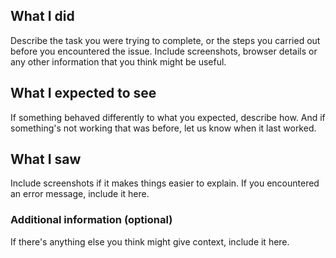 <!--

# Title Line Templates:

Feature Request - [Name the feature you'd like added]

Bug - [A brief statement describing what's wrong]

Use a title line as the title of your issue, then delete these lines.

-->

## What I did

Describe the task you were trying to complete, or the steps you carried out before
you encountered the issue. Include screenshots, browser details or any other
information that you think might be useful.

## What I expected to see

If something behaved differently to what you expected, describe how. And if
something's not working that was before, let us know when it last worked.

## What I saw

Include screenshots if it makes things easier to explain. If you encountered
an error message, include it here.

### Additional information (optional)

If there's anything else you think might give context, include it here.
